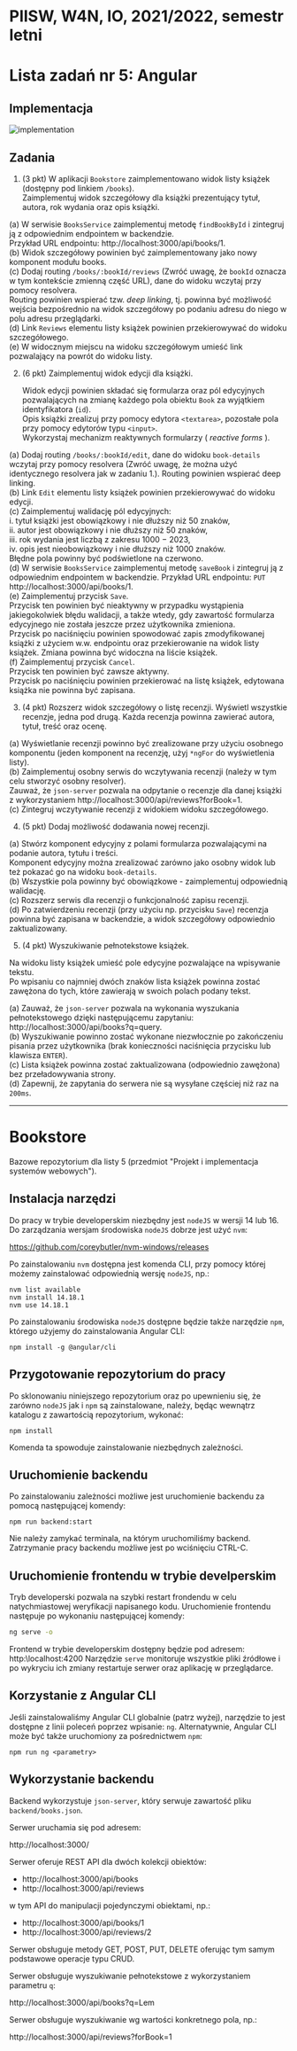 # PIISW, W4N, IO, 2021/2022, semestr letni

# Lista zadań nr 5: Angular

## Implementacja
![implementation](angular_presentation.gif)

## Zadania

1. (3 pkt) W aplikacji `Bookstore` zaimplementowano widok listy książek (dostępny pod linkiem `/books`). \
  Zaimplementuj widok szczegółowy dla książki prezentujący tytuł, autora, rok wydania oraz opis książki.
  
  (a) W serwisie `BooksService` zaimplementuj metodę `findBookById` i zintegruj ją z odpowiednim endpointem w backendzie. \
  Przykład URL endpointu: http://localhost:3000/api/books/1. \
  (b) Widok szczegółowy powinien być zaimplementowany jako nowy komponent modułu books. \
  (c) Dodaj routing `/books/:bookId/reviews` (Zwróć uwagę, że `bookId` oznacza w tym kontekście zmienną część URL), dane do widoku wczytaj przy pomocy resolvera. \
  Routing powinien wspierać tzw. _deep linking_, tj. powinna być możliwość wejścia bezpośrednio na widok szczegółowy po podaniu adresu do niego w polu adresu przeglądarki. \
  (d) Link `Reviews` elementu listy książek powinien przekierowywać do widoku szczegółowego. \
  (e) W widocznym miejscu na widoku szczegółowym umieść link pozwalający na powrót do widoku listy.

2. (6 pkt) Zaimplementuj widok edycji dla książki.

   Widok edycji powinien składać się formularza oraz pól edycyjnych pozwalających na zmianę każdego pola obiektu `Book` za wyjątkiem identyfikatora (`id`). \
   Opis książki zrealizuj przy pomocy edytora `<textarea>`, pozostałe pola przy pomocy edytorów typu `<input>`. \
   Wykorzystaj mechanizm reaktywnych formularzy ( _reactive forms_ ).

  (a) Dodaj routing `/books/:bookId/edit`, dane do widoku `book-details` wczytaj przy pomocy resolvera (Zwróć uwagę, że można użyć identycznego resolvera jak w zadaniu 1.). Routing powinien wspierać deep linking. \
  (b) Link `Edit` elementu listy książek powinien przekierowywać do widoku edycji. \
  (c) Zaimplementuj walidację pól edycyjnych: \
    i. tytuł książki jest obowiązkowy i nie dłuższy niż 50 znaków, \
    ii. autor jest obowiązkowy i nie dłuższy niż 50 znaków, \
    iii. rok wydania jest liczbą z zakresu 1000 − 2023, \
    iv. opis jest nieobowiązkowy i nie dłuższy niż 1000 znaków. \
  Błędne pola powinny być podświetlone na czerwono. \
  (d) W serwisie `BooksService` zaimplementuj metodę `saveBook` i zintegruj ją z odpowiednim endpointem w backendzie.
  Przykład URL endpointu: `PUT` http://localhost:3000/api/books/1. \
  (e) Zaimplementuj przycisk `Save`. \
  Przycisk ten powinien być nieaktywny w przypadku wystąpienia jakiegokolwiek błędu walidacji, a także wtedy, gdy zawartość formularza edycyjnego nie została jeszcze
  przez użytkownika zmieniona. \
  Przycisk po naciśnięciu powinien spowodować zapis zmodyfikowanej książki z użyciem w.w. endpointu oraz przekierowanie na widok listy książek. Zmiana powinna
  być widoczna na liście książek. \
  (f) Zaimplementuj przycisk `Cancel`. \
  Przycisk ten powinien być zawsze aktywny. \
  Przycisk po naciśnięciu powinien przekierować na listę książek, edytowana książka nie powinna być zapisana.

3. (4 pkt) Rozszerz widok szczegółowy o listę recenzji. Wyświetl wszystkie recenzje, jedna pod drugą. Każda recenzja powinna zawierać autora, tytuł, treść oraz ocenę.

  (a) Wyświetlanie recenzji powinno być zrealizowane przy użyciu osobnego komponentu (jeden komponent na recenzję, użyj `*ngFor` do wyświetlenia listy). \
  (b) Zaimplementuj osobny serwis do wczytywania recenzji (należy w tym celu stworzyć osobny resolver). \
  Zauważ, że `json-server` pozwala na odpytanie o recenzje dla danej książki z wykorzystaniem http://localhost:3000/api/reviews?forBook=1. \
  (c) Zintegruj wczytywanie recenzji z widokiem widoku szczegółowego.

4. (5 pkt) Dodaj możliwość dodawania nowej recenzji.
  
  (a) Stwórz komponent edycyjny z polami formularza pozwalającymi na podanie autora, tytułu i treści. \
  Komponent edycyjny można zrealizować zarówno jako osobny widok lub też pokazać go na widoku `book-details`. \
  (b) Wszystkie pola powinny być obowiązkowe - zaimplementuj odpowiednią walidację. \
  (c) Rozszerz serwis dla recenzji o funkcjonalność zapisu recenzji. \
  (d) Po zatwierdzeniu recenzji (przy użyciu np. przycisku `Save`) recenzja powinna być zapisana w backendzie, a widok szczegółowy odpowiednio zaktualizowany.

5. (4 pkt) Wyszukiwanie pełnotekstowe książek.
  
  Na widoku listy książek umieść pole edycyjne pozwalające na wpisywanie tekstu. \
  Po wpisaniu co najmniej dwóch znaków lista książek powinna zostać zawężona do tych, które zawierają w swoich polach podany tekst.
  
  (a) Zauważ, że `json-server` pozwala na wykonania wyszukania pełnotekstowego dzięki następującemu zapytaniu: http://localhost:3000/api/books?q=query. \
  (b) Wyszukiwanie powinno zostać wykonane niezwłocznie po zakończeniu pisania przez użytkownika (brak konieczności naciśnięcia przycisku lub klawisza `ENTER`). \
  (c) Lista książek powinna zostać zaktualizowana (odpowiednio zawężona) bez przeładowywania strony. \
  (d) Zapewnij, że zapytania do serwera nie są wysyłane częściej niż raz na `200ms`.

--------------------------------------------------------------------------------------

# Bookstore
Bazowe repozytorium dla listy 5 (przedmiot "Projekt i implementacja systemów webowych").

## Instalacja narzędzi
Do pracy w trybie developerskim niezbędny jest `nodeJS` w wersji 14 lub 16. 
Do zarządzania wersjam środowiska `nodeJS` dobrze jest użyć `nvm`:

https://github.com/coreybutler/nvm-windows/releases

Po zainstalowaniu `nvm` dostępna jest komenda CLI, przy pomocy której możemy zainstalować odpowiednią wersję `nodeJS`, np.:

```
nvm list available
nvm install 14.18.1
nvm use 14.18.1
```

Po zainstalowaniu środowiska `nodeJS` dostępne będzie także narzędzie `npm`, którego użyjemy do zainstalowania Angular CLI:

```
npm install -g @angular/cli
```

## Przygotowanie repozytorium do pracy
Po sklonowaniu niniejszego repozytorium oraz po upewnieniu się, że zarówno `nodeJS` jak i `npm` są zainstalowane, należy, będąc wewnątrz katalogu z zawartością repozytorium, wykonać:

```
npm install
```

Komenda ta spowoduje zainstalowanie niezbędnych zależności.

## Uruchomienie backendu
Po zainstalowaniu zależności możliwe jest uruchomienie backendu za pomocą następującej komendy:

```
npm run backend:start
```

Nie należy zamykać terminala, na którym uruchomiliśmy backend.
Zatrzymanie pracy backendu możliwe jest po wciśnięciu CTRL-C.

## Uruchomienie frontendu w trybie develperskim
Tryb developerski pozwala na szybki restart frondendu w celu natychmiastowej weryfikacji napisanego kodu. 
Uruchomienie frontendu następuje po wykonaniu następującej komendy:

```bash
ng serve -o
```

Frontend w trybie developerskim dostępny będzie pod adresem: http:\\localhost:4200
Narzędzie `serve` monitoruje wszystkie pliki źródłowe i po wykryciu ich zmiany restartuje serwer oraz aplikację w przeglądarce.

## Korzystanie z Angular CLI
Jeśli zainstalowaliśmy Angular CLI globalnie (patrz wyżej), narzędzie to jest dostępne z linii poleceń poprzez wpisanie: `ng`.
Alternatywnie, Angular CLI może być także uruchomiony za pośrednictwem `npm`:

```
npm run ng <parametry>
```

## Wykorzystanie backendu
Backend wykorzystuje `json-server`, który serwuje zawartość pliku `backend/books.json`.

Serwer uruchamia się pod adresem:

http://localhost:3000/

Serwer oferuje REST API dla dwóch kolekcji obiektów:

* http://localhost:3000/api/books
* http://localhost:3000/api/reviews

w tym API do manipulacji pojedynczymi obiektami, np.:

* http://localhost:3000/api/books/1
* http://localhost:3000/api/reviews/2

Serwer obsługuje metody GET, POST, PUT, DELETE oferując tym samym podstawowe operacje typu CRUD.

Serwer obsługuje wyszukiwanie pełnotekstowe z wykorzystaniem parametru `q`:

http://localhost:3000/api/books?q=Lem

Serwer obsługuje wyszukiwanie wg wartości konkretnego pola, np.:

http://localhost:3000/api/reviews?forBook=1

